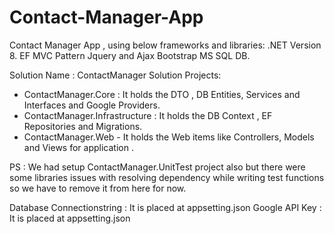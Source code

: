 # Contact-Manager-App
Contact Manager App , using below frameworks and libraries:
.NET Version 8.
EF 
MVC Pattern
Jquery and Ajax
Bootstrap
MS SQL DB.

Solution Name : ContactManager
Solution Projects:

- ContactManager.Core : It holds the DTO , DB Entities, Services and Interfaces and Google Providers.
- ContactManager.Infrastructure : It holds the DB Context , EF Repositories and Migrations.
- ContactManager.Web - It holds the Web items like Controllers, Models and Views for application .

PS : We had setup ContactManager.UnitTest project also but there were some libraries issues with resolving dependency while writing test functions so we have to remove it from here for now.

Database Connectionstring : It is placed at appsetting.json 
Google API Key : It is  placed at appsetting.json 

